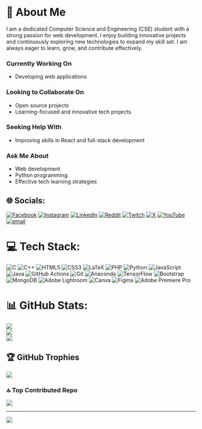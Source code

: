 # 💫 About Me

I am a dedicated Computer Science and Engineering (CSE) student with a strong passion for web development. I enjoy building innovative projects and continuously exploring new technologies to expand my skill set. I am always eager to learn, grow, and contribute effectively.

### Currently Working On
- Developing web applications  

### Looking to Collaborate On
- Open source projects  
- Learning-focused and innovative tech projects

### Seeking Help With
- Improving skills in React and full-stack development

### Ask Me About
- Web development  
- Python programming  
- Effective tech learning strategies


## 🌐 Socials:
[![Facebook](https://img.shields.io/badge/Facebook-%231877F2.svg?logo=Facebook&logoColor=white)](https://facebook.com/smrajking39) [![Instagram](https://img.shields.io/badge/Instagram-%23E4405F.svg?logo=Instagram&logoColor=white)](https://instagram.com/sm_rajking) [![LinkedIn](https://img.shields.io/badge/LinkedIn-%230077B5.svg?logo=linkedin&logoColor=white)](https://linkedin.com/in/smrajking) [![Reddit](https://img.shields.io/badge/Reddit-%23FF4500.svg?logo=Reddit&logoColor=white)](https://reddit.com/user/user/Fun-Anything-7644) [![Twitch](https://img.shields.io/badge/Twitch-%239146FF.svg?logo=Twitch&logoColor=white)](https://twitch.tv/rajking_69) [![X](https://img.shields.io/badge/X-black.svg?logo=X&logoColor=white)](https://x.com/@SM_Rajking) [![YouTube](https://img.shields.io/badge/YouTube-%23FF0000.svg?logo=YouTube&logoColor=white)](https://youtube.com/@@kingovoid) [![email](https://img.shields.io/badge/Email-D14836?logo=gmail&logoColor=white)](mailto:smrajking4457@gmail.com) 

# 💻 Tech Stack:
![C](https://img.shields.io/badge/c-%2300599C.svg?style=for-the-badge&logo=c&logoColor=white) ![C++](https://img.shields.io/badge/c++-%2300599C.svg?style=for-the-badge&logo=c%2B%2B&logoColor=white) ![HTML5](https://img.shields.io/badge/html5-%23E34F26.svg?style=for-the-badge&logo=html5&logoColor=white) ![CSS3](https://img.shields.io/badge/css3-%231572B6.svg?style=for-the-badge&logo=css3&logoColor=white) ![LaTeX](https://img.shields.io/badge/latex-%23008080.svg?style=for-the-badge&logo=latex&logoColor=white) ![PHP](https://img.shields.io/badge/php-%23777BB4.svg?style=for-the-badge&logo=php&logoColor=white) ![Python](https://img.shields.io/badge/python-3670A0?style=for-the-badge&logo=python&logoColor=ffdd54) ![JavaScript](https://img.shields.io/badge/javascript-%23323330.svg?style=for-the-badge&logo=javascript&logoColor=%23F7DF1E) ![Java](https://img.shields.io/badge/java-%23ED8B00.svg?style=for-the-badge&logo=openjdk&logoColor=white) ![GitHub Actions](https://img.shields.io/badge/github%20actions-%232671E5.svg?style=for-the-badge&logo=githubactions&logoColor=white) ![Git](https://img.shields.io/badge/git-%23F05033.svg?style=for-the-badge&logo=git&logoColor=white) ![Anaconda](https://img.shields.io/badge/Anaconda-%2344A833.svg?style=for-the-badge&logo=anaconda&logoColor=white) ![TensorFlow](https://img.shields.io/badge/TensorFlow-%23FF6F00.svg?style=for-the-badge&logo=TensorFlow&logoColor=white) ![Bootstrap](https://img.shields.io/badge/bootstrap-%238511FA.svg?style=for-the-badge&logo=bootstrap&logoColor=white) ![MongoDB](https://img.shields.io/badge/MongoDB-%234ea94b.svg?style=for-the-badge&logo=mongodb&logoColor=white) ![Adobe Lightroom](https://img.shields.io/badge/Adobe%20Lightroom-31A8FF.svg?style=for-the-badge&logo=Adobe%20Lightroom&logoColor=white) ![Canva](https://img.shields.io/badge/Canva-%2300C4CC.svg?style=for-the-badge&logo=Canva&logoColor=white) ![Figma](https://img.shields.io/badge/figma-%23F24E1E.svg?style=for-the-badge&logo=figma&logoColor=white) ![Adobe Premiere Pro](https://img.shields.io/badge/Adobe%20Premiere%20Pro-9999FF.svg?style=for-the-badge&logo=Adobe%20Premiere%20Pro&logoColor=white)
# 📊 GitHub Stats:
![](https://github-readme-stats.vercel.app/api?username=rajking69&theme=merko&hide_border=true&include_all_commits=false&count_private=true)<br/>
![](https://nirzak-streak-stats.vercel.app/?user=rajking69&theme=merko&hide_border=true)<br/>
![](https://github-readme-stats.vercel.app/api/top-langs/?username=rajking69&theme=merko&hide_border=true&include_all_commits=false&count_private=true&layout=compact)

## 🏆 GitHub Trophies
![](https://github-profile-trophy.vercel.app/?username=rajking69&theme=radical&no-frame=false&no-bg=true&margin-w=4)

### 🔝 Top Contributed Repo
![](https://github-contributor-stats.vercel.app/api?username=rajking69&limit=5&theme=dark&combine_all_yearly_contributions=true)

---
[![](https://visitcount.itsvg.in/api?id=rajking69&icon=0&color=8)](https://visitcount.itsvg.in)





